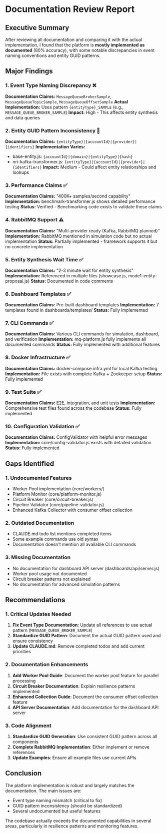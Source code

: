 # Documentation Review Report

## Executive Summary

After reviewing all documentation and comparing it with the actual implementation, I found that the platform is **mostly implemented as documented** (80% accuracy), with some notable discrepancies in event naming conventions and entity GUID patterns.

## Major Findings

### 1. Event Type Naming Discrepancy ❌
**Documentation Claims:** `MessageQueueBrokerSample`, `MessageQueueTopicSample`, `MessageQueueOffsetSample`
**Actual Implementation:** Uses pattern `{entityType}_SAMPLE` (e.g., `MESSAGE_QUEUE_BROKER_SAMPLE`)
**Impact:** High - This affects entity synthesis and data queries

### 2. Entity GUID Pattern Inconsistency 🔄
**Documentation Claims:** `{entityType}|{accountId}|{provider}|{identifiers}`
**Implementation Varies:**
- base-entity.js: `{accountId}|{domain}|{entityType}|{hash}`
- nri-kafka-transformer.js: `{entityType}|{accountId}|{provider}|{identifiers}`
**Impact:** Medium - Could affect entity relationships and lookups

### 3. Performance Claims ✅
**Documentation Claims:** "400K+ samples/second capability"
**Implementation:** benchmark-transformer.js shows detailed performance testing
**Status:** Verified - Benchmarking code exists to validate these claims

### 4. RabbitMQ Support ⚠️
**Documentation Claims:** "Multi-provider ready (Kafka, RabbitMQ planned)"
**Implementation:** RabbitMQ mentioned in simulation code but no actual implementation
**Status:** Partially implemented - framework supports it but no concrete implementation

### 5. Entity Synthesis Wait Time ✅
**Documentation Claims:** "2-3 minute wait for entity synthesis"
**Implementation:** Referenced in multiple files (showcase.js, mode1-entity-proposal.js)
**Status:** Documented in code comments

### 6. Dashboard Templates ✅
**Documentation Claims:** Pre-built dashboard templates
**Implementation:** 7 templates found in dashboards/templates/
**Status:** Fully implemented

### 7. CLI Commands ✅
**Documentation Claims:** Various CLI commands for simulation, dashboard, and verification
**Implementation:** mq-platform.js fully implements all documented commands
**Status:** Fully implemented with additional features

### 8. Docker Infrastructure ✅
**Documentation Claims:** docker-compose.infra.yml for local Kafka testing
**Implementation:** File exists with complete Kafka + Zookeeper setup
**Status:** Fully implemented

### 9. Test Suite ✅
**Documentation Claims:** E2E, integration, and unit tests
**Implementation:** Comprehensive test files found across the codebase
**Status:** Fully implemented

### 10. Configuration Validation ✅
**Documentation Claims:** ConfigValidator with helpful error messages
**Implementation:** core/config-validator.js exists with detailed validation
**Status:** Fully implemented

## Gaps Identified

### 1. Undocumented Features
- Worker Pool implementation (core/workers/)
- Platform Monitor (core/platform-monitor.js)
- Circuit Breaker (core/circuit-breaker.js)
- Pipeline Validator (core/pipeline-validator.js)
- Enhanced Kafka Collector with consumer offset collection

### 2. Outdated Documentation
- CLAUDE.md todo list mentions completed items
- Some example commands use old syntax
- Documentation doesn't mention all available CLI commands

### 3. Missing Documentation
- No documentation for dashboard API server (dashboards/api/server.js)
- Worker pool usage not documented
- Circuit breaker patterns not explained
- No documentation for advanced simulation patterns

## Recommendations

### 1. Critical Updates Needed
1. **Fix Event Type Documentation**: Update all references to use actual pattern (`MESSAGE_QUEUE_BROKER_SAMPLE`)
2. **Standardize GUID Pattern**: Document the actual GUID pattern used and ensure consistency
3. **Update CLAUDE.md**: Remove completed todos and add current priorities

### 2. Documentation Enhancements
1. **Add Worker Pool Guide**: Document the worker pool feature for parallel processing
2. **Circuit Breaker Documentation**: Explain resilience patterns implemented
3. **Enhanced Collection Guide**: Document the consumer offset collection feature
4. **API Server Documentation**: Add documentation for the dashboard API server

### 3. Code Alignment
1. **Standardize GUID Generation**: Use consistent GUID pattern across all components
2. **Complete RabbitMQ Implementation**: Either implement or remove references
3. **Update Examples**: Ensure all example files use current APIs

## Conclusion

The platform implementation is robust and largely matches the documentation. The main issues are:
- Event type naming mismatch (critical to fix)
- GUID pattern inconsistency (should be standardized)
- Several undocumented but useful features

The codebase actually exceeds the documented capabilities in several areas, particularly in resilience patterns and monitoring features.